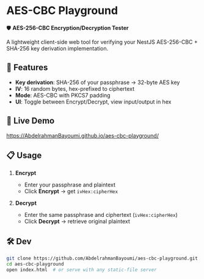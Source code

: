 # AES-CBC Playground

🛡️ **AES-256-CBC Encryption/Decryption Tester**  

A lightweight client-side web tool for verifying your NestJS AES-256-CBC + SHA-256 key derivation implementation.

## 🔑 Features

- **Key derivation**: SHA-256 of your passphrase → 32-byte AES key  
- **IV**: 16 random bytes, hex-prefixed to ciphertext  
- **Mode**: AES-CBC with PKCS7 padding  
- **UI**: Toggle between Encrypt/Decrypt, view input/output in hex

## 🚀 Live Demo

https://AbdelrahmanBayoumi.github.io/aes-cbc-playground/

## 📋 Usage

1. **Encrypt**  
   - Enter your passphrase and plaintext  
   - Click **Encrypt** → get `ivHex:cipherHex`  

2. **Decrypt**  
   - Enter the same passphrase and ciphertext (`ivHex:cipherHex`)  
   - Click **Decrypt** → retrieve original plaintext  

## 🛠️ Dev

```bash
git clone https://github.com/AbdelrahmanBayoumi/aes-cbc-playground.git
cd aes-cbc-playground
open index.html  # or serve with any static‐file server
```
